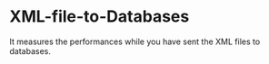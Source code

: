 # XML-file-to-Databases
It measures the performances while you have sent the XML files to databases.
